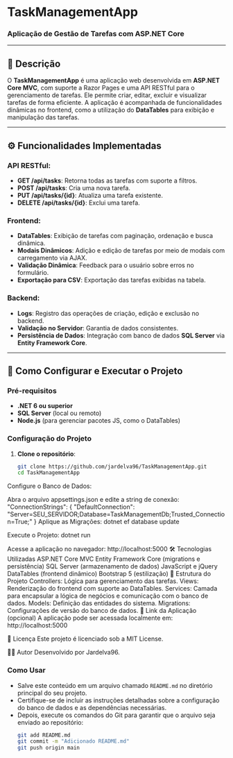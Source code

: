 # TaskManagementApp

### Aplicação de Gestão de Tarefas com ASP.NET Core

---

## 📝 Descrição
O **TaskManagementApp** é uma aplicação web desenvolvida em **ASP.NET Core MVC**, com suporte a Razor Pages e uma API RESTful para o gerenciamento de tarefas. Ele permite criar, editar, excluir e visualizar tarefas de forma eficiente. A aplicação é acompanhada de funcionalidades dinâmicas no frontend, como a utilização do **DataTables** para exibição e manipulação das tarefas.

---

## ⚙️ Funcionalidades Implementadas

### API RESTful:
- **GET /api/tasks**: Retorna todas as tarefas com suporte a filtros.
- **POST /api/tasks**: Cria uma nova tarefa.
- **PUT /api/tasks/{id}**: Atualiza uma tarefa existente.
- **DELETE /api/tasks/{id}**: Exclui uma tarefa.

### Frontend:
- **DataTables**: Exibição de tarefas com paginação, ordenação e busca dinâmica.
- **Modais Dinâmicos**: Adição e edição de tarefas por meio de modais com carregamento via AJAX.
- **Validação Dinâmica**: Feedback para o usuário sobre erros no formulário.
- **Exportação para CSV**: Exportação das tarefas exibidas na tabela.

### Backend:
- **Logs**: Registro das operações de criação, edição e exclusão no backend.
- **Validação no Servidor**: Garantia de dados consistentes.
- **Persistência de Dados**: Integração com banco de dados **SQL Server** via **Entity Framework Core**.

---

## 🚀 Como Configurar e Executar o Projeto

### Pré-requisitos
- **.NET 6 ou superior**
- **SQL Server** (local ou remoto)
- **Node.js** (para gerenciar pacotes JS, como o DataTables)

### Configuração do Projeto

1. **Clone o repositório**:
   ```bash
   git clone https://github.com/jardelva96/TaskManagementApp.git
   cd TaskManagementApp
Configure o Banco de Dados:

Abra o arquivo appsettings.json e edite a string de conexão:
"ConnectionStrings": {
    "DefaultConnection": "Server=SEU_SERVIDOR;Database=TaskManagementDb;Trusted_Connection=True;"
}
Aplique as Migrações:
dotnet ef database update

Execute o Projeto:
dotnet run

Acesse a aplicação no navegador:
http://localhost:5000
🛠️ Tecnologias Utilizadas
ASP.NET Core MVC
Entity Framework Core (migrations e persistência)
SQL Server (armazenamento de dados)
JavaScript e jQuery
DataTables (frontend dinâmico)
Bootstrap 5 (estilização)
📂 Estrutura do Projeto
Controllers: Lógica para gerenciamento das tarefas.
Views: Renderização do frontend com suporte ao DataTables.
Services: Camada para encapsular a lógica de negócios e comunicação com o banco de dados.
Models: Definição das entidades do sistema.
Migrations: Configurações de versão do banco de dados.
🔗 Link da Aplicação (opcional)
A aplicação pode ser acessada localmente em: http://localhost:5000

📜 Licença
Este projeto é licenciado sob a MIT License.

👨‍💻 Autor
Desenvolvido por Jardelva96.

### Como Usar
- Salve este conteúdo em um arquivo chamado `README.md` no diretório principal do seu projeto.
- Certifique-se de incluir as instruções detalhadas sobre a configuração do banco de dados e as dependências necessárias. 
- Depois, execute os comandos do Git para garantir que o arquivo seja enviado ao repositório:
  ```bash
  git add README.md
  git commit -m "Adicionado README.md"
  git push origin main
